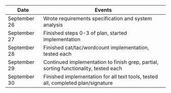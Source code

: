 

| Date         | Events
|--------------|--------------------
| September 26 | Wrote requirements specification and system analysis
| September 27 | Finished steps 0-3 of plan, started implementation
| September 28 | Finished cat/tac/wordcount implementation, tested each
| September 29 | Continued implementation to finish grep, partial, sorting functionality, tested each
| September 30 | Finished implementation for all text tools, tested all, completed plan/signature